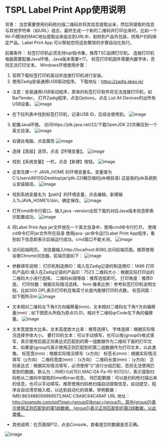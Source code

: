 # TSPL Label Print App使用说明
背景：
当您需要使用扫码枪扫描二维码并将其信息提取出来，然后将提取的信息与其他字符串（如URL）组合，最终生成一个新的二维码并打印出来时。比如一个Wi-Fi模块的MAC地址提取出来组合到URL中，贴附到产品外包装，供用户扫码绑定产品。Label Print App 可以帮助您将这些繁琐的步骤自动化执行。

前置条件：
标签打印机必须支持tspl指令集，推荐TSC品牌打印机。
连接打印机电脑需要配置Java环境，Java版本需要≥17。
标签打印机固件需要内置字体，否则无法打印文本。
Windows环境使用步骤：
1. 官网下载标签打印机驱动并连接打印机进行安装。
2. 使用Zadig安装通用USB驱动程序。
下载地址：https://zadig.akeo.ie/
- 注意：安装通用USB驱动程序，原来的标签打印软件将无法连接打印机，如BarTender。
打开Zadig程序，点击Options，点击 List All Devices列出所有USB设备。
![image](https://github.com/mylifeinn/mylifeinn.github.io/assets/61771600/7b5fe39b-a489-431a-9ef9-57e9ff28c454)


- 在下拉列表中找到标签打印机，记录USB ID，后续会使用到。
![image](https://github.com/mylifeinn/mylifeinn.github.io/assets/61771600/39db42b5-b5e4-48dd-8f71-403c56f9fd2e)


3. 配置Java环境。
访问https://jdk.java.net/22/下载OpenJDK 22并解压到一个英文目录。
![image](https://github.com/mylifeinn/mylifeinn.github.io/assets/61771600/04e4f00c-fded-4731-af1b-c9967793699a)


- 右键此电脑，点击属性
![image](https://github.com/mylifeinn/mylifeinn.github.io/assets/61771600/5e9f1b5b-2be3-462e-bf8f-f8d98043a1b9)


- 选择【高级】选项，点击【环境变量】。
![image](https://github.com/mylifeinn/mylifeinn.github.io/assets/61771600/50da2e7c-4c40-4e7f-acbd-f41fc46af964)


- 找到【系统变量】一栏，点击【新建】按钮。
![image](https://github.com/mylifeinn/mylifeinn.github.io/assets/61771600/a1d4bb14-3bcc-4894-beb4-7c4f55b669f2)


- 这里先建一个 JAVA_HOME 的环境变量名，变量值为 C:\Users\86155\Desktop\jar\jdk-22(解压缩的jdk根目录) 这是我的jdk系统默认安装路径。
![image](https://github.com/mylifeinn/mylifeinn.github.io/assets/61771600/5c955ac7-f897-443e-b6e6-4491bf0c01e7)


- 找到系统变量名为【path】的环境变量，点击编辑，新建输入%JAVA_HOME%\bin，确定保存。
![image](https://github.com/mylifeinn/mylifeinn.github.io/assets/61771600/4857eb17-696c-4637-a7d4-a996818a5e8b)


- 打开cmd命令行窗口，输入java -version出现下载的对应Java版本信息即表示配置成功。
![image](https://github.com/mylifeinn/mylifeinn.github.io/assets/61771600/bc3c6c1e-4af2-4001-86fa-ac75f735ab29)


4. 将Label Print App jar文件放在一个英文目录中，使用cmd命令行打开。
使用cd命令打开jar文件所在目录
使用java -jar命令运行Label Print App程序，看到如下信息即表示后端运行成功。cmd窗口不能关闭。
![image](https://github.com/mylifeinn/mylifeinn.github.io/assets/61771600/768b78eb-1920-483f-8289-921de1df8439)


5. 访问前端网页。
浏览器输入http://localhost:8080,访问前端页面。推荐使用谷歌Chrome浏览器，前端页面如下：
![image](https://github.com/mylifeinn/mylifeinn.github.io/assets/61771600/5f6c5bc4-1e2f-41dc-8ef1-b0bdb1fbc2b9)


- 参数填写说明：
打印机制造商ID：填入在Zadig记录的制造商ID：1A86
打印机产品ID:填入在Zadig记录的产品ID：7523
二维码大小：根据实际打印出的二维码大小进行选择。
二维码纠错等级：推荐选低即可。
打印角度：推荐0度。
打印份数：根据实际情况选择。
1mm 像素比例：参考标签打印机说明文档，比如300 DPI,表示打印机在每英寸长度内能够打印的点数。
标签间距：如下图所示m
![image](https://github.com/mylifeinn/mylifeinn.github.io/assets/61771600/3cee3669-f5e8-4e2c-833d-2d21bbed62c9)


- 文本相对二维码左下角X方向偏移量(mm)，文本相对二维码左下角Y方向偏移量(mm)：如下图箭头所指为原点(0,0)，相对于二维码qrCode左下角的偏移量。
![image](https://github.com/mylifeinn/mylifeinn.github.io/assets/61771600/92e5db0c-5b67-4149-8541-e54cc8b1368f)


- 文本宽度放大比率，文本高度放大比率：推荐选择1。
字体选择：根据实际情况选择字体大小。
要打印的文本：可以手动填写，也可以按{group0}格式填写，表示使用后面正则表达式匹配到的第一组数据作为二维码下面的打印文本，如果是{group1}表示使用正则匹配到的第二组数据作为打印文本，以此类推。
标签宽(mm)：根据实际情况填写（x方向）
标签长(mm)：根据实际情况填写（y方向）
二维码宽度(mm)：（x方向）
二维码长度(mm)：（y方向）
正则表达式：根据实际情况填写，必须使用”()”进行分组匹配，否则无法使用匹配到的数据。默认为：/IMEI:(\d{15}),MAC:([A-Fa-f0-9]{12})/，表示提取扫码枪从二维码中提取的imei和mac信息。
待匹配数据：可以是扫码枪扫描出来的信息，也可以手动填写。推荐使用扫码枪扫描自动提取信息，自动提交，程序会自动清空输入框，以达到自动化的效果。举例数据：IMEI:863488059969573,MAC:C8A8C64C49AF
URL 地址：http://example.com/pid?imei={group0}&mac={group1}，其中{group0}表示使用正则匹配到的第1组数据，{group1}表示正则匹配到的第2组数据，以此类推。
- 其他说明：在页面按F12，点击Console，查看提交的数据是否正确。
 

![image](https://github.com/mylifeinn/mylifeinn.github.io/assets/61771600/b79ea2a4-af55-42b0-b75d-d348a69bb872)
